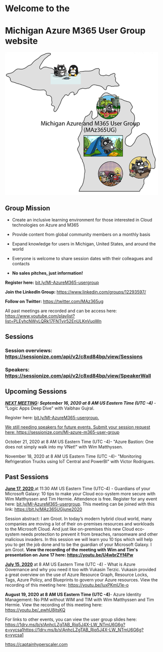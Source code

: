# Welcome to the 
# Michigan Azure M365 User Group website

![user group logo](MAz365UGv2.png "Michigan Azure M365 user group")


## **Group Mission**
- Create an inclusive learning environment for those interested in Cloud technologies on Azure and M365

- Provide content from global community members on a monthly basis

- Expand knowledge for users in Michigan, United States, and around the world

- Everyone is welcome to share session dates with their colleagues and contacts

- **No sales pitches, just information!**

**Register here:** <a rel="noreferrer noopener" href="https://bit.ly/MI-AzureM365-usergroup" target="_blank">bit.ly/MI-AzureM365-usergroup</a>

**Join the LinkedIn Group:** <a rel="noreferrer noopener" href="https://www.linkedin.com/groups/12293597/" target="_blank">https://www.linkedin.com/groups/12293597/</a> 

**Follow on Twitter:** <a rel="noreferrer noopener" href="https://twitter.com/MAz365ug" target="_blank">https://twitter.com/MAz365ug</a>

All past meetings are recorded and can be access here: <a rel="noreferrer noopener" href="https://www.youtube.com/playlist?list=PLEyhcNWyLQRk17FNTvjr52EnULKnVuoWn" target="_blank">https://www.youtube.com/playlist?list=PLEyhcNWyLQRk17FNTvjr52EnULKnVuoWn</a>


## Sessions 

### Session overviews: https://sessionize.com/api/v2/c8xd84bp/view/Sessions

### Speakers: https://sessionize.com/api/v2/c8xd84bp/view/SpeakerWall

## Upcoming Sessions

<!-- wp:paragraph -->
<p><strong><em><span style="text-decoration:underline;"><span class="has-inline-color has-vivid-green-cyan-color">NEXT MEETING</span></span><span class="has-inline-color has-vivid-green-cyan-color">: </span><span class="has-inline-color has-vivid-cyan-blue-color">September 16, 2020</span> at 8 AM US Eastern Time (UTC -4)</em></strong>
- "Logic Apps Deep Dive" with Vaibhav Gujral. </p> <p>Register here: <a rel="noreferrer noopener" href="https://bit.ly/MI-AzureM365-usergroup" target="_blank">bit.ly/MI-AzureM365-usergroup.
<p>We still needing speakers for future events.  Submit your session request here: <a rel="noreferrer noopener" href="https://sessionize.com/MI-azure-m365-user-group" target="_blank">https://sessionize.com/MI-azure-m365-user-group</a>
<!-- /wp:paragraph -->

<!-- wp:paragraph -->
<p>October 21, 2020 at 8 AM US Eastern Time (UTC -4)- "Azure Bastion: One does not simply walk into my VNet!" with Wim Matthyssen.</p>
<!-- /wp:paragraph -->

<!-- wp:paragraph -->
<p>November 18, 2020 at 8 AM US Eastern Time (UTC -4)- "Monitoring Refrigeration Trucks using IoT Central and PowerBI" with Victor Rodrigues.</p>
<!-- /wp:paragraph -->

## Past Sessions

<!-- wp:paragraph -->
<p><span style="text-decoration:underline;"><span class="has-inline-color has-vivid-cyan-blue-color"><strong>June 17, 2020</strong> </span></span>at 11:30 AM US Eastern Time (UTC-4) - Guardians of your Microsoft Galaxy: 10 tips to make your Cloud eco-system more secure with Wim Matthyssen and Tim Hermie.  Attendence is free. Register for any event here: <a rel="noreferrer noopener" href="https://bit.ly/MI-AzureM365-usergroup" target="_blank">bit.ly/MI-AzureM365-usergroup</a>. This meeting can be joined with this link: <a rel="noreferrer noopener" href="https://bit.ly/MAz365UGjune2020" target="_blank">https://bit.ly/MAz365UGjune2020</a> </p>
<!-- /wp:paragraph -->


<!-- wp:paragraph -->
<p>Session abstract: I am Groot. In today’s modern hybrid cloud world, many companies are moving a lot of their on-premises resources and workloads to the Microsoft Cloud. And just like on-premises this new Cloud eco-system needs protection to prevent it from breaches, ransomware and other malicious invaders. In this session we will learn you 10 tips which will help you to get the job done and to be the guardian of your Microsoft Galaxy. I am Groot.  <strong>View the recording of the meeting with Wim and Tim's presentation on June 17 here: <a rel="noreferrer noopener" href="https://youtu.be/U4wbrZYf4Pw" target="_blank">https://youtu.be/U4wbrZYf4Pw</a></strong></p>
<!-- /wp:paragraph -->

<!-- wp:paragraph -->
<p><strong><span style="text-decoration:underline;"><span class="has-inline-color has-vivid-cyan-blue-color">July 15, 2020</span></span></strong> at 8 AM US Eastern Time (UTC -4) - What is Azure Governance and why you need it too with Vukasin Terzic.  Vukasin provided a great overview on the use of Azure Resource Graph, Resource Locks, Tags, Azure Policy, and Blueprints to govern your Azure resources.  View the recording of this meeting here: <a href="https://youtu.be/IuxPKmU1e-o" target="_blank" rel="noreferrer noopener">https://youtu.be/IuxPKmU1e-o</a></p>
<!-- /wp:paragraph -->

<!-- wp:paragraph -->
<p><strong><span>August 19, 2020</span> at 8 AM US Eastern Time (UTC -4)</em></strong>- Azure Identity Management: No PIM without WIM and TIM with Wim Matthyssen and Tim Hermie. View the recording of this meeting here: <a href="https://youtu.be/_ewhU8jtsKQ" target="_blank" rel="noreferrer noopener">https://youtu.be/_ewhU8jtsKQ</a></p>
<p>For links to other events, you can view the user group slides here: <a href="https://1drv.ms/b/s!AnhcLZgTAB_Riq5J4X-LW_NTmU6G6g?e=vycsa1" target="_blank" rel="noreferrer noopener">https://1drv.ms/b/s!AnhcLZgTAB_Riq5J4X-LW_NTmU6G6g?e=vycsa1https://1drv.ms/b/s!AnhcLZgTAB_Riq5J4X-LW_NTmU6G6g?e=vycsa1</a>
<!-- /wp:paragraph -->


<p><a rel="noreferrer noopener" href="https:captainhyperscaler.com" target="_blank">https://captainhyperscaler.com</a></p>
